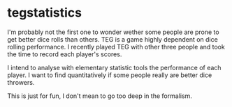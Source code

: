 # tegstatistics
I'm probably not the first one to wonder wether some people are prone
to get better dice rolls than others. TEG is a game highly dependent
on dice rolling performance. I recently played TEG with other three
people and took the time to record each player's scores.

I intend to analyse with elementary statistic tools the performance of
each player. I want to find quantitatively if some people really are
better dice throwers. 

This is just for fun, I don't mean to go too deep in the formalism.
